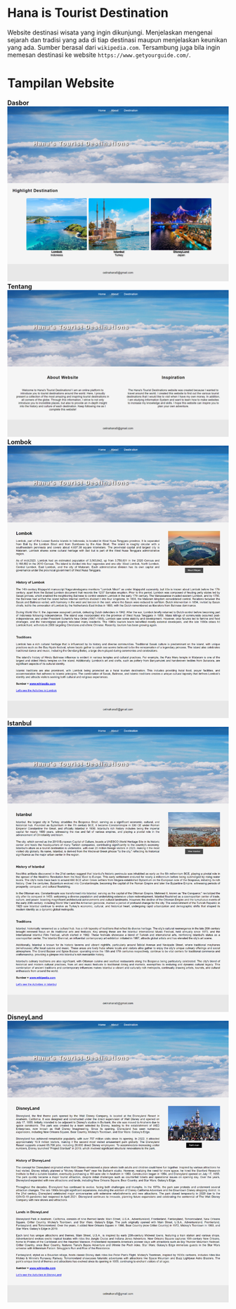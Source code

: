 # Hana is Tourist Destination
Website destinasi wisata yang ingin dikunjungi. Menjelaskan mengenai sejarah dan tradisi yang ada di tiap destinasi maupun menjelaskan keunikan yang ada. Sumber berasal dari `wikipedia.com`. Tersambung juga bila ingin memesan destinasi ke website `https://www.getyourguide.com/`.

# Tampilan Website
**Dasbor**
![alt text](https://github.com/Celinahanaa/Hana-is-Tourist-Destination/blob/main/ss1.png?row=true)
**Tentang**
![alt text](https://github.com/Celinahanaa/Hana-is-Tourist-Destination/blob/main/ss2.png?row=true)
**Lombok**
![alt text](https://github.com/Celinahanaa/Hana-is-Tourist-Destination/blob/main/ss3.png?row=true)
**Istanbul**
![alt text](https://github.com/Celinahanaa/Hana-is-Tourist-Destination/blob/main/ss4.png?row=true)
**DisneyLand**
![alt text](https://github.com/Celinahanaa/Hana-is-Tourist-Destination/blob/main/ss5.png?row=true)
